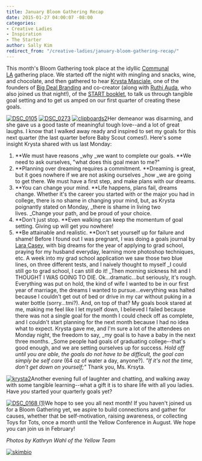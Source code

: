```yaml
---
title: January Bloom Gathering Recap
date: 2015-01-27 04:00:07 -08:00
categories:
- Creative Ladies
- Inspiration
- The Starter
author: Sally Kim
redirect_from: "/creative-ladies/january-bloom-gathering-recap/"
---
```


This month's Bloom Gathering took place at the idyllic [Communal LA](http://www.communal-la.com/) gathering place. We started off the night with mingling and snacks, wine, and chocolate, and then gathered to hear [Krysta Masciale](http://www.stilettosontherocks.com/), one of the founders of [Big Deal Branding](http://www.bigdealbranding.com/) and co-creator (along with [Ruthi Auda](http://www.ruthiauda.com/blog/), who also joined us that night!), of the [START booklet](http://www.stilettosontherocks.com/shop/), to talk us through tangible goal setting and to get us amped on our first quarter of creating these goals.

[![DSC_0105](https://yellow-blog-images.imgix.net/2015/01/DSC_0105-e1422237964239.jpg)](https://yellow-blog-images.imgix.net/2015/01/DSC_0105.jpg) [![DSC_0273](https://yellow-blog-images.imgix.net/2015/01/DSC_0273-e1422238001926.jpg)](https://yellow-blog-images.imgix.net/2015/01/DSC_0273.jpg) [![clipboards2](https://yellow-blog-images.imgix.net/2015/01/clipboards2.jpg)](https://yellow-blog-images.imgix.net/2015/01/clipboards2.jpg)Her demeanor was disarming, and she gave us a good taste of meaningful tough love--and a lot of great laughs. I know that I walked away ready and inspired to set my goals for this next quarter (the last quarter before Baby Scout comes!). Here's some insight Krysta shared with us last Monday:

1.  **We must have reasons _why _we want to complete our goals. **We need to ask ourselves, "what does this goal mean to me?"
2.  **Planning over dreaming requires a commitment. **Dreaming is great, but it goes nowhere if we are not asking ourselves _how _we are going to get there. We must have a first step, and make plans with our dreams.
3.  **You can change your mind. **Life happens, plans fail, dreams change. Whether it's the career you started with or the major you had in college, there is no shame in changing your mind, but, as Krysta poignantly stated on Monday, _there is shame in living two lives. _Change your path, and be proud of your choice.
4.  **Don't just stop. **Even walking can keep the momentum of goal setting. Giving up will get you nowhere!
5.  **Be attainable and realistic. **Don't set yourself up for failure and shame! Before I found out I was pregnant, I was doing a goals journal by [Lara Casey](http://laracasey.com/), with big dreams for the year of applying to grad school, praying for my husband everyday, learning more photoshop techniques, etc. A week into my grad school application we saw those two blue lines, on three different tests, and I naively thought to myself _I could still go to grad school, I can still do it! _Then morning sickness hit and I THOUGHT I WAS GOING TO DIE. Ok...dramatic...but seriously, it's rough. Everything was put on hold, the kind of wife I wanted to be in our first year of marriage, the dreams I wanted to pursue...everything was halted because I couldn't get out of bed or drive in my car without puking in a water bottle (sorry...tmi?). And, on top of that? My goals book stared at me, making me feel like I let myself down, I believed I failed because there was not a single goal for the month I could check off as complete, and I couldn't start planning for the next month because I had no idea what to expect. Krysta gave me, and I'm sure a lot of the attendees on Monday night, the freedom to say, _my goal is to have a baby in the next three months. _Some people had goals of graduating college--that's good enough, and we are setting ourselves up for success. _Hold off until you are able, the goals do not have to be difficult, the goal can simply be self care_ (64 oz of water a day, anyone?). _"If it's not the time, don't get down on yourself;"_ Thank you, Ms. Krsyta.

[![krysta2](https://yellow-blog-images.imgix.net/2015/01/krysta2.jpg)](https://yellow-blog-images.imgix.net/2015/01/krysta2.jpg)Another evening full of laughter and chatting, and walking away with some tangible learning--what a gift it is to share life with all you ladies. Have _you_ started your quarterly goals yet?

[![DSC_0168 (1)](https://yellow-blog-images.imgix.net/2015/01/DSC_0168-1.jpg)](https://yellow-blog-images.imgix.net/2015/01/DSC_0168-1.jpg)We hope to see you all next month! If you haven't joined us for a Bloom Gathering yet, we aspire to build connections and gather for causes, whether that be self-motivation, raising awareness, or collecting Toys for Tots, once a month until the Yellow Conference in August. We hope you can join us in February!

_Photos by Kathryn Wahl of the Yellow Team_

[![skimbio](https://yellow-blog-images.imgix.net/2015/02/skimbio.jpg)](http://lettersfromamister.tumblr.com/)
